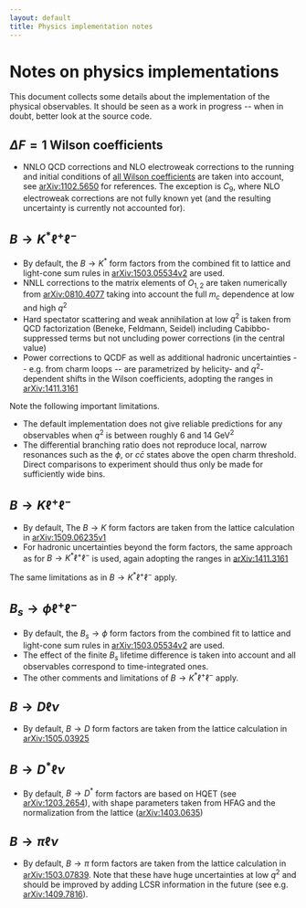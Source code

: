 ```yaml
---
layout: default
title: Physics implementation notes
---
```


# Notes on physics implementations

This document collects some details about the implementation of the physical
observables. It should be seen as a work in progress -- when in doubt, better
look at the source code.


## $\Delta F=1$ Wilson coefficients

- NNLO QCD corrections and NLO electroweak corrections to the running and
initial conditions of [all Wilson coefficients](operators.html) are taken
into account, see [arXiv:1102.5650](http://www.arxiv.org/abs/1102.5650) for references.
The exception is $C_9$, where NLO electroweak corrections are not fully known
yet (and the resulting uncertainty is currently not accounted for).

## $B\to K^\ast\ell^+\ell^-$

- By default, the $B\to K^\ast$ form factors from the combined fit to lattice
and light-cone sum rules in
[arXiv:1503.05534v2](http://www.arxiv.org/abs/1503.05534v2)
are used.
- NNLL corrections to the matrix elements of $O_{1,2}$ are taken numerically from
[arXiv:0810.4077](http://www.arxiv.org/abs/0810.4077)
taking into account the full $m_c$ dependence at low and high $q^2$
- Hard spectator scattering and weak annihilation at low $q^2$ is taken from
QCD factorization (Beneke, Feldmann, Seidel) including Cabibbo-suppressed terms
but not uncluding power corrections (in the central value)
- Power corrections to QCDF as well as additional hadronic uncertainties -- e.g.
from charm loops -- are parametrized by helicity- and $q^2$-dependent shifts in
the Wilson coefficients, adopting the ranges in
[arXiv:1411.3161](http://arxiv.org/abs/1411.3161)

Note the following important limitations.

- The default implementation does not give reliable predictions for any
observables when $q^2$ is between roughly 6 and 14 GeV$^2$
- The differential branching ratio does not reproduce local, narrow resonances
such as the $\phi$, or $c\bar c$ states above the open charm threshold.
Direct comparisons to experiment should thus only be made for sufficiently wide
bins.

## $B\to K\ell^+\ell^-$

- By default, The $B\to K$ form factors are taken from the lattice calculation
in
 [arXiv:1509.06235v1](http://arxiv.org/abs/1509.06235v1)
- For hadronic uncertainties beyond the form factors, the same approach as for
$B\to K^\ast\ell^+\ell^-$ is used, again adopting the ranges in
[arXiv:1411.3161](http://arxiv.org/abs/1411.3161)

The same limitations as in $B\to K^\ast\ell^+\ell^-$ apply.

## $B_s\to \phi\ell^+\ell^-$

- By default, the $B_s\to \phi$ form factors from the combined fit to lattice
and light-cone sum rules in
[arXiv:1503.05534v2](http://www.arxiv.org/abs/1503.05534v2)
are used.
- The effect of the finite $B_s$ lifetime difference is taken into account and
all observables correspond to time-integrated ones.
- The other comments and limitations of $B\to K^\ast\ell^+\ell^-$ apply.

## $B\to D\ell\nu$

- By default, $B\to  D$ form factors are taken from the lattice calculation in
[arXiv:1505.03925](http://arxiv.org/abs/1505.03925)

## $B\to D^\ast\ell\nu$

- By default, $B\to  D^\ast$ form factors are based on HQET (see
  [arXiv:1203.2654](http://arxiv.org/abs/1203.2654)), with shape parameters
  taken from HFAG and the normalization from the lattice
  ([arXiv:1403.0635](http://arxiv.org/abs/1403.0635))

## $B\to \pi\ell\nu$

- By default, $B\to \pi$ form factors are taken from the lattice
calculation in [arXiv:1503.07839](http://arxiv.org/abs/1503.07839).
Note that these have huge uncertainties at low $q^2$ and
should be improved by adding LCSR information in the future (see e.g.
[arXiv:1409.7816](http://arxiv.org/abs/1409.7816)).
